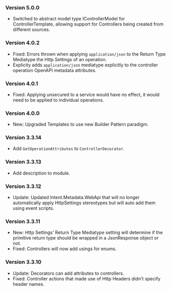 ### Version 5.0.0

- Switched to abstract model type IControllerModel for ControllerTemplate, allowing support for Controllers being created from different sources.

### Version 4.0.2

- Fixed: Errors thrown when applying `application/json` to the Return Type Mediatype the Http Settings of an operation.
- Explicity adds `application/json` mediatype explicitly to the controller operation OpenAPI metadata attributes.

### Version 4.0.1

- Fixed: Applying unsecured to a service would have no effect, it would need to be applied to individual operations.

### Version 4.0.0

- New: Upgraded Templates to use new Builder Pattern paradigm.

### Version 3.3.14

- Add `GetOperationAttributes` to `ControllerDecorator`.

### Version 3.3.13

- Add description to module.


### Version 3.3.12

- Update: Updated Intent.Metadata.WebApi that will no longer automatically apply HttpSettings stereotypes but will auto add them using event scripts.

### Version 3.3.11

- New: Http Settings' Return Type Mediatype setting will determine if the primitive return type should be wrapped in a JsonResponse object or not.
- Fixed: Controllers will now add usings for enums.

### Version 3.3.10

- Update: Decorators can add attributes to controllers.
- Fixed: Controller actions that made use of Http Headers didn't specify header names.